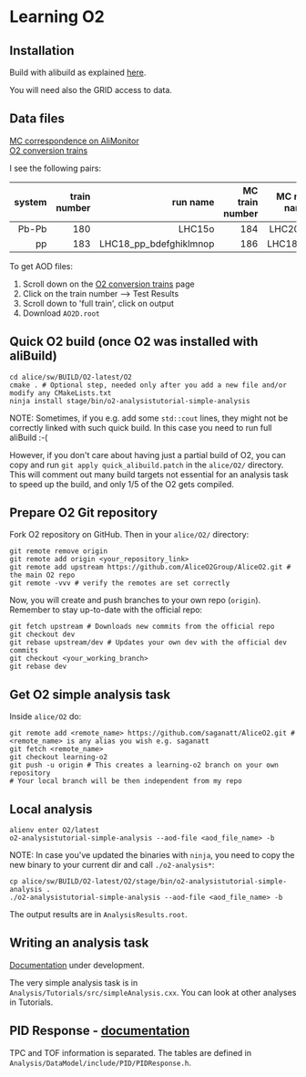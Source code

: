 # Learning O2

## Installation

Build with alibuild as explained [here](https://alice-doc.github.io/alice-analysis-tutorial/building/).

You will need also the GRID access to data.

## Data files

[MC correspondence on AliMonitor](https://alimonitor.cern.ch/job_details.jsp)  
[O2 conversion trains](https://alimonitor.cern.ch/trains/train.jsp?train_id=132)

I see the following pairs:

|system| train number | run name | MC train number | MC run name |
|-----:|-------------:|---------:|----------------:|------------:|
|Pb-Pb |180           |LHC15o    |184              |LHC20f6      |
| pp   |183           |LHC18_pp_bdefghiklmnop|186  |LHC18g4      | 

To get AOD files:
1. Scroll down on the [O2 conversion trains](https://alimonitor.cern.ch/trains/train.jsp?train_id=132) page
2. Click on the train number --> Test Results
3. Scroll down to 'full train', click on output
4. Download `AO2D.root`

## Quick O2 build (once O2 was installed with aliBuild)

```
cd alice/sw/BUILD/O2-latest/O2
cmake . # Optional step, needed only after you add a new file and/or modify any CMakeLists.txt
ninja install stage/bin/o2-analysistutorial-simple-analysis
```

NOTE: Sometimes, if you e.g. add some `std::cout` lines, they might not be correctly linked with such quick build. In this case you need to run full aliBuild :-(

However, if you don't care about having just a partial build of O2, you can copy and run `git apply quick_alibuild.patch` in the `alice/O2/` directory. This will comment out many build targets not essential for an analysis task to speed up the build, and only 1/5 of the O2 gets compiled.

## Prepare O2 Git repository

Fork O2 repository on GitHub. Then in your `alice/O2/` directory:
```
git remote remove origin
git remote add origin <your_repository_link>
git remote add upstream https://github.com/AliceO2Group/AliceO2.git # the main O2 repo
git remote -vvv # verify the remotes are set correctly
```

Now, you will create and push branches to your own repo (`origin`). Remember to stay up-to-date with the official repo:
```
git fetch upstream # Downloads new commits from the official repo
git checkout dev
git rebase upstream/dev # Updates your own dev with the official dev commits
git checkout <your_working_branch>
git rebase dev
```

## Get O2 simple analysis task

Inside `alice/O2` do:
```
git remote add <remote_name> https://github.com/saganatt/AliceO2.git # <remote_name> is any alias you wish e.g. saganatt
git fetch <remote_name>
git checkout learning-o2
git push -u origin # This creates a learning-o2 branch on your own repository
# Your local branch will be then independent from my repo 
```

## Local analysis

```
alienv enter O2/latest
o2-analysistutorial-simple-analysis --aod-file <aod_file_name> -b
```

NOTE: In case you've updated the binaries with `ninja`, you need to copy the new binary to your current dir and call `./o2-analysis*`:
```
cp alice/sw/BUILD/O2-latest/O2/stage/bin/o2-analysistutorial-simple-analysis .
./o2-analysistutorial-simple-analysis --aod-file <aod_file_name> -b
```

The output results are in `AnalysisResults.root`.

## Writing an analysis task

[Documentation](https://pbuehler.github.io/documentation/docs/) under development.

The very simple analysis task is in `Analysis/Tutorials/src/simpleAnalysis.cxx`. You can look at other analyses in Tutorials.

## PID Response - [documentation](https://pbuehler.github.io/documentation/docs/helperTasks/pid.html)

TPC and TOF information is separated. The tables are defined in `Analysis/DataModel/include/PID/PIDResponse.h`.
